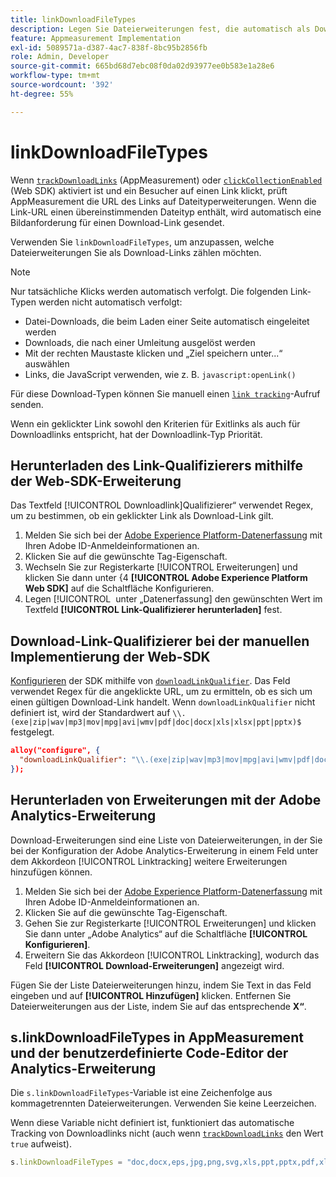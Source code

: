 ```yaml
---
title: linkDownloadFileTypes
description: Legen Sie Dateierweiterungen fest, die automatisch als Downloadlinks verfolgt werden.
feature: Appmeasurement Implementation
exl-id: 5089571a-d387-4ac7-838f-8bc95b2856fb
role: Admin, Developer
source-git-commit: 665bd68d7ebc08f0da02d93977ee0b583e1a28e6
workflow-type: tm+mt
source-wordcount: '392'
ht-degree: 55%

---
```


# linkDownloadFileTypes

Wenn [`trackDownloadLinks`](trackdownloadlinks.md) (AppMeasurement) oder [`clickCollectionEnabled`](trackdownloadlinks.md) (Web SDK) aktiviert ist und ein Besucher auf einen Link klickt, prüft AppMeasurement die URL des Links auf Dateityperweiterungen. Wenn die Link-URL einen übereinstimmenden Dateityp enthält, wird automatisch eine Bildanforderung für einen Download-Link gesendet.

Verwenden Sie `linkDownloadFileTypes`, um anzupassen, welche Dateierweiterungen Sie als Download-Links zählen möchten.

>[!NOTE]
>
>Nur tatsächliche Klicks werden automatisch verfolgt. Die folgenden Link-Typen werden nicht automatisch verfolgt:
>
>* Datei-Downloads, die beim Laden einer Seite automatisch eingeleitet werden
>* Downloads, die nach einer Umleitung ausgelöst werden
>* Mit der rechten Maustaste klicken und „Ziel speichern unter...“ auswählen
>* Links, die JavaScript verwenden, wie z. B. `javascript:openLink()`
>
>Für diese Download-Typen können Sie manuell einen [`link tracking`](../functions/tl-method.md)-Aufruf senden.

Wenn ein geklickter Link sowohl den Kriterien für Exitlinks als auch für Downloadlinks entspricht, hat der Downloadlink-Typ Priorität.

## Herunterladen des Link-Qualifizierers mithilfe der Web-SDK-Erweiterung

Das Textfeld [!UICONTROL Downloadlink]Qualifizierer“ verwendet Regex, um zu bestimmen, ob ein geklickter Link als Download-Link gilt.

1. Melden Sie sich bei der [Adobe Experience Platform-Datenerfassung](https://experience.adobe.com/data-collection) mit Ihren Adobe ID-Anmeldeinformationen an.
1. Klicken Sie auf die gewünschte Tag-Eigenschaft.
1. Wechseln Sie zur Registerkarte [!UICONTROL Erweiterungen] und klicken Sie dann unter &lbrace;4 **[!UICONTROL Adobe Experience Platform Web SDK]** auf die Schaltfläche Konfigurieren.
1. Legen [!UICONTROL &#x200B; unter „Datenerfassung] den gewünschten Wert im Textfeld **[!UICONTROL Link-Qualifizierer herunterladen]** fest.

## Download-Link-Qualifizierer bei der manuellen Implementierung der Web-SDK

[Konfigurieren](https://experienceleague.adobe.com/docs/experience-platform/edge/fundamentals/configuring-the-sdk.html?lang=de) der SDK mithilfe von [`downloadLinkQualifier`](https://experienceleague.adobe.com/docs/experience-platform/edge/data-collection/track-links.html?lang=de#automaticLinkTracking). Das Feld verwendet Regex für die angeklickte URL, um zu ermitteln, ob es sich um einen gültigen Download-Link handelt. Wenn `downloadLinkQualifier` nicht definiert ist, wird der Standardwert auf `\\.(exe|zip|wav|mp3|mov|mpg|avi|wmv|pdf|doc|docx|xls|xlsx|ppt|pptx)$` festgelegt.

```json
alloy("configure", {
  "downloadLinkQualifier": "\\.(exe|zip|wav|mp3|mov|mpg|avi|wmv|pdf|doc|docx|xls|xlsx|ppt|pptx)$"
});
```

## Herunterladen von Erweiterungen mit der Adobe Analytics-Erweiterung

Download-Erweiterungen sind eine Liste von Dateierweiterungen, in der Sie bei der Konfiguration der Adobe Analytics-Erweiterung in einem Feld unter dem Akkordeon [!UICONTROL Linktracking] weitere Erweiterungen hinzufügen können.

1. Melden Sie sich bei der [Adobe Experience Platform-Datenerfassung](https://experience.adobe.com/data-collection) mit Ihren Adobe ID-Anmeldeinformationen an.
2. Klicken Sie auf die gewünschte Tag-Eigenschaft.
3. Gehen Sie zur Registerkarte [!UICONTROL Erweiterungen] und klicken Sie dann unter „Adobe Analytics“ auf die Schaltfläche **[!UICONTROL Konfigurieren]**.
4. Erweitern Sie das Akkordeon [!UICONTROL Linktracking], wodurch das Feld **[!UICONTROL Download-Erweiterungen]** angezeigt wird.

Fügen Sie der Liste Dateierweiterungen hinzu, indem Sie Text in das Feld eingeben und auf **[!UICONTROL Hinzufügen]** klicken. Entfernen Sie Dateierweiterungen aus der Liste, indem Sie auf das entsprechende **X“**.

## s.linkDownloadFileTypes in AppMeasurement und der benutzerdefinierte Code-Editor der Analytics-Erweiterung

Die `s.linkDownloadFileTypes`-Variable ist eine Zeichenfolge aus kommagetrennten Dateierweiterungen. Verwenden Sie keine Leerzeichen.

Wenn diese Variable nicht definiert ist, funktioniert das automatische Tracking von Downloadlinks nicht (auch wenn [`trackDownloadLinks`](trackdownloadlinks.md) den Wert `true` aufweist).

```js
s.linkDownloadFileTypes = "doc,docx,eps,jpg,png,svg,xls,ppt,pptx,pdf,xlsx,tab,csv,zip,txt,vsd,vxd,xml,js,css,rar,exe,wma,mov,avi,wmv,mp3,wav,m4v";
```
